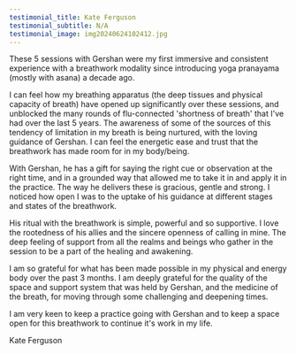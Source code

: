 ```yaml
---
testimonial_title: Kate Ferguson
testimonial_subtitle: N/A
testimonial_image: img20240624102412.jpg
---
```

These 5 sessions with Gershan were my first immersive and consistent experience with a breathwork modality since introducing yoga pranayama (mostly with asana) a decade ago. 

I can feel how my breathing apparatus (the deep tissues and physical capacity of breath) have opened up significantly over these sessions, and unblocked the many rounds of  flu-connected 'shortness of breath' that I've had over the last 5 years. The awareness of some of the sources of this tendency of limitation in my breath is being nurtured, with the loving guidance of Gershan. I can feel the energetic ease and trust that the breathwork has made room for in my body/being.

With Gershan, he has a gift for saying the right cue or observation at the right time, and in a grounded way that allowed me to take it in and apply it in the practice. The way he delivers these is gracious, gentle and strong. I noticed how open I was to the uptake of his guidance at different stages and states of the breathwork.

His ritual with the breathwork is simple, powerful and so supportive. I love the rootedness of his allies and the sincere openness of calling in mine. The deep feeling of support from all the realms and beings who gather in the session to be a part of the healing and awakening. 

I am so grateful for what has been made possible in my physical and energy body over the past 3 months. I am deeply grateful for the quality of the space and support system that was held by Gershan, and the medicine of the breath, for moving through some challenging and deepening times. 

I am very keen to keep a practice going with Gershan and to keep a space open for this breathwork to continue it's work in my life.

Kate Ferguson
